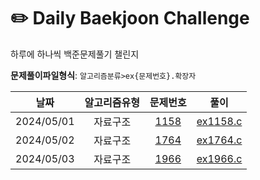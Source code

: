 # ✏️ Daily Baekjoon Challenge
하루에 하나씩 백준문제풀기 챌린지

**문제풀이파일형식**: `알고리즘분류>ex{문제번호}.확장자`

|날짜|알고리즘유형|문제번호|풀이|
|:-:|:-:|:-:|:-:|
|2024/05/01|자료구조|[1158](https://www.acmicpc.net/problem/1158)|[ex1158.c](/DataStructure/ex1158.c)|
|2024/05/02|자료구조|[1764](https://www.acmicpc.net/problem/1764)|[ex1764.c](/DataStructure/ex1764.c)|
|2024/05/03|자료구조|[1966](https://www.acmicpc.net/problem/1966)|[ex1966.c](/DataStructure/ex1966.c)|